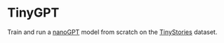 # TinyGPT

Train and run a [nanoGPT](https://github.com/karpathy/ng-video-lecture/blob/master/gpt.py) model from scratch on the [TinyStories](https://huggingface.co/datasets/roneneldan/TinyStories) dataset.
